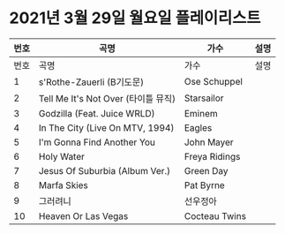 # 2021년 3월 29일 월요일 플레이리스트

| 번호 | 곡명 | 가수 | 설명 |
|------|------|------|------|
| 번호 | 곡명 | 가수 | 설명 |
| 1 | s'Rothe-Zauerli (B기도문) | Ose Schuppel |  |
| 2 | Tell Me It's Not Over (타이틀 뮤직) | Starsailor |  |
| 3 | Godzilla (Feat. Juice WRLD) | Eminem |  |
| 4 | In The City (Live On MTV, 1994) | Eagles |  |
| 5 | I'm Gonna Find Another You | John Mayer |  |
| 6 | Holy Water | Freya Ridings |  |
| 7 | Jesus Of Suburbia (Album Ver.) | Green Day |  |
| 8 | Marfa Skies | Pat Byrne |  |
| 9 | 그러려니 | 선우정아 |  |
| 10 | Heaven Or Las Vegas | Cocteau Twins |  |
